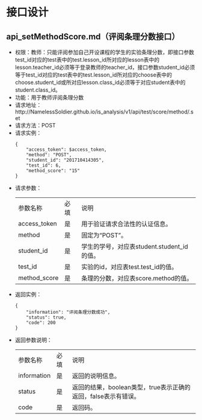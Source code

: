 # 接口设计

## api_setMethodScore.md（评阅条理分数接口）

<ul>
    <li>权限：教师：只能评阅参加自己开设课程的学生的实验条理分数，即接口参数test_id对应的test表中的test.lesson_id所对应的lesson表中的lesson.teacher_id必须等于登录教师的teacher_id，接口参数student_id必须等于test_id对应的test表中的test.lesson_id所对应的choose表中的choose.student_id或所对应lesson.class_id必须等于对应student表中的student.class_id。</li>
    <li>功能：用于教师评阅条理分数</li>
    <li>请求地址：http://NamelessSoldier.github.io/is_analysis/v1/api/test/score/method/.set</li>
    <li>请求方法：POST</li>
    <li>
        请求实例：  
            
```
{
    "access_token": $access_token,
    "method": "POST",
    "student_id": "201710414305",
    "test_id": 6,
    "method_score": "15"
}
```
   </li>
    <li>
        请求参数：
        <table>
            <tr>
                <td>参数名称</td>
                <td>必填</td>
                <td>说明</td>
            </tr>
            <tr>
                <td>access_token</td>
                <td>是</td>
                <td>用于验证请求合法性的认证信息。</td>
            </tr>
            <tr>
                <td>method</td>
                <td>是</td>
                <td>固定为“POST”。</td>
            </tr>
            <tr>
                <td>student_id</td>
                <td>是</td>
                <td>学生的学号，对应表student.student_id的值。</td>
            </tr>
            <tr>
                <td>test_id</td>
                <td>是</td>
                <td>实验的id，对应表test.test_id的值。</td>
            </tr>
            <tr>
                <td>method_score</td>
                <td>是</td>
                <td>条理的分数，对应表score.method的值。</td>
            </tr>
        </table>
    </li>
    <li>
        返回实例：  
            
```
{
    "information": "评阅条理分数成功",
    "status": true,
    "code": 200
}
```
   </li>
    <li>
        返回参数说明：
        <table>
            <tr>
                <td>参数名称</td>
                <td>必填</td>
                <td>说明</td>
            </tr>
            <tr>
                <td>information</td>
                <td>是</td>
                <td>返回的说明信息。</td>
            </tr>
            <tr>
                <td>status</td>
                <td>是</td>
                <td>返回的结果，boolean类型，true表示正确的返回，false表示有错误。</td>
            </tr>
            <tr>
                <td>code</td>
                <td>是</td>
                <td>返回码。</td>
            </tr>
        </table>
    </li>
</ul>